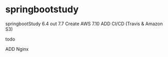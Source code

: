 # springbootstudy
springbootStudy
6.4 out
7.7 Create AWS
7.10 ADD CI/CD (Travis & Amazon S3)


todo

ADD Nginx
